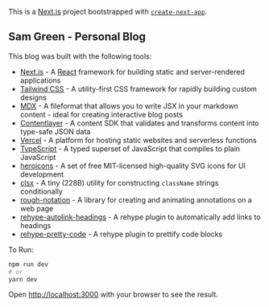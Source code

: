 This is a [Next.js](https://nextjs.org/) project bootstrapped with [`create-next-app`](https://github.com/vercel/next.js/tree/canary/packages/create-next-app).

## Sam Green - Personal Blog

This blog was built with the following tools:

- [Next.js](https://nextjs.org/) - A [React](https://reactjs.org/) framework for building static and server-rendered applications
- [Tailwind CSS](https://tailwindcss.com/) - A utility-first CSS framework for rapidly building custom designs
- [MDX](https://mdxjs.com/) - A fileformat that allows you to write JSX in your markdown content - ideal for creating interactive blog posts
- [Contentlayer](https://contentlayer.dev/) - A content SDK that validates and transforms content into type-safe JSON data
- [Vercel](https://vercel.com/) - A platform for hosting static websites and serverless functions
- [TypeScript](https://www.typescriptlang.org/) - A typed superset of JavaScript that compiles to plain JavaScript
- [heroicons](https://heroicons.com/) - A set of free MIT-licensed high-quality SVG icons for UI development
- [clsx](https://github.com/lukeed/clsx) - A tiny (228B) utility for constructing `className` strings conditionally
- [rough-notation](https://roughnotation.com/) - A library for creating and animating annotations on a web page
- [rehype-autolink-headings](https://github.com/rehypejs/rehype-autolink-headings) - A rehype plugin to automatically add links to headings
- [rehype-pretty-code](https://rehype-pretty-code.netlify.app/) - A rehype plugin to prettify code blocks

To Run:

```bash
npm run dev
# or
yarn dev
```

Open [http://localhost:3000](http://localhost:3000) with your browser to see the result.
